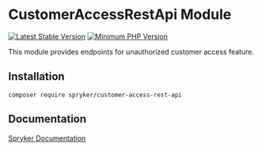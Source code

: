 # CustomerAccessRestApi Module
[![Latest Stable Version](https://poser.pugx.org/spryker/customer-access-rest-api/v/stable.svg)](https://packagist.org/packages/spryker/customer-access-rest-api)
[![Minimum PHP Version](https://img.shields.io/badge/php-%3E%3D%207.4-8892BF.svg)](https://php.net/)

This module provides endpoints for unauthorized customer access feature.

## Installation

```
composer require spryker/customer-access-rest-api
```

## Documentation

[Spryker Documentation](https://documentation.spryker.com)

